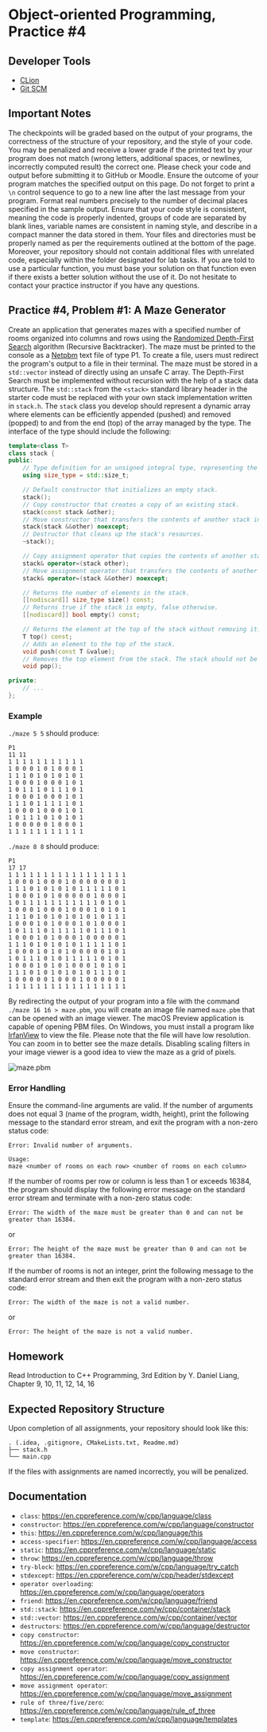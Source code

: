 Object-oriented Programming, Practice #4
========================================

## Developer Tools

* [CLion](https://www.jetbrains.com/clion/download)
* [Git SCM](https://git-scm.com)

## Important Notes

The checkpoints will be graded based on the output of your programs, the correctness of the structure of your repository, and the style of your code. You may be penalized and receive a lower grade if the printed text by your program does not match (wrong letters, additional spaces, or newlines, incorrectly computed result) the correct one. Please check your code and output before submitting it to GitHub or Moodle. Ensure the outcome of your program matches the specified output on this page. Do not forget to print a `\n` control sequence to go to a new line after the last message from your program. Format real numbers precisely to the number of decimal places specified in the sample output. Ensure that your code style is consistent, meaning the code is properly indented, groups of code are separated by blank lines, variable names are consistent in naming style, and describe in a compact manner the data stored in them. Your files and directories must be properly named as per the requirements outlined at the bottom of the page. Moreover, your repository should not contain additional files with unrelated code, especially within the folder designated for lab tasks. If you are told to use a particular function, you must base your solution on that function even if there exists a better solution without the use of it. Do not hesitate to contact your practice instructor if you have any questions.

## Practice #4, Problem #1: A Maze Generator

Create an application that generates mazes with a specified number of rooms organized into columns and rows using the [Randomized Depth-First Search](https://en.wikipedia.org/wiki/Maze_generation_algorithm#Randomized_depth-first_search) algorithm (Recursive Backtracker). The maze must be printed to the console as a [Netpbm](https://en.wikipedia.org/wiki/Netpbm) text file of type P1. To create a file, users must redirect the program's output to a file in their terminal. The maze must be stored in a `std::vector` instead of directly using an unsafe C array. The Depth-First Search must be implemented without recursion with the help of a stack data structure. The `std::stack` from the `<stack>` standard library header in the starter code must be replaced with your own stack implementation written in `stack.h`. The `stack` class you develop should represent a dynamic array where elements can be efficiently appended (pushed) and removed (popped) to and from the end (top) of the array managed by the type. The interface of the type should include the following:

```C++
template<class T>
class stack {
public:
    // Type definition for an unsigned integral type, representing the size of the stack.
    using size_type = std::size_t;

    // Default constructor that initializes an empty stack.
    stack();
    // Copy constructor that creates a copy of an existing stack.
    stack(const stack &other);
    // Move constructor that transfers the contents of another stack into this one.
    stack(stack &&other) noexcept;
    // Destructor that cleans up the stack's resources.
    ~stack();

    // Copy assignment operator that copies the contents of another stack into this one.
    stack& operator=(stack other);
    // Move assignment operator that transfers the contents of another stack into this one.
    stack& operator=(stack &&other) noexcept;

    // Returns the number of elements in the stack.
    [[nodiscard]] size_type size() const;
    // Returns true if the stack is empty, false otherwise.
    [[nodiscard]] bool empty() const;

    // Returns the element at the top of the stack without removing it. The stack should not be empty.
    T top() const;
    // Adds an element to the top of the stack.
    void push(const T &value);
    // Removes the top element from the stack. The stack should not be empty.
    void pop();

private:
    // ...
};

```

### Example

`./maze 5 5` should produce:

```
P1
11 11
1 1 1 1 1 1 1 1 1 1 1 
1 0 0 0 1 0 1 0 0 0 1 
1 1 1 0 1 0 1 0 1 0 1 
1 0 0 0 1 0 0 0 1 0 1 
1 0 1 1 1 0 1 1 1 0 1 
1 0 0 0 1 0 0 0 1 0 1 
1 1 1 0 1 1 1 1 1 0 1 
1 0 0 0 1 0 0 0 1 0 1 
1 0 1 1 1 0 1 0 1 0 1 
1 0 0 0 0 0 1 0 0 0 1 
1 1 1 1 1 1 1 1 1 1 1 

```

`./maze 8 8` should produce:

```
P1
17 17
1 1 1 1 1 1 1 1 1 1 1 1 1 1 1 1 1 
1 0 0 0 1 0 0 0 1 0 0 0 0 0 0 0 1 
1 1 1 0 1 0 1 0 1 0 1 1 1 1 1 0 1 
1 0 0 0 1 0 1 0 0 0 0 0 1 0 0 0 1 
1 0 1 1 1 1 1 1 1 1 1 1 1 0 1 0 1 
1 0 0 0 1 0 0 0 1 0 0 0 1 0 1 0 1 
1 1 1 0 1 0 1 0 1 0 1 0 1 0 1 1 1 
1 0 0 0 1 0 1 0 0 0 1 0 1 0 0 0 1 
1 0 1 1 1 0 1 1 1 1 1 0 1 1 1 0 1 
1 0 0 0 1 0 1 0 0 0 1 0 0 0 0 0 1 
1 1 1 0 1 0 1 0 1 0 1 1 1 1 1 0 1 
1 0 0 0 1 0 1 0 1 0 0 0 0 0 1 0 1 
1 0 1 1 1 0 1 0 1 1 1 1 1 0 1 0 1 
1 0 0 0 1 0 1 0 1 0 0 0 1 0 1 0 1 
1 1 1 0 1 0 1 0 1 0 1 0 1 1 1 0 1 
1 0 0 0 0 0 1 0 0 0 1 0 0 0 0 0 1 
1 1 1 1 1 1 1 1 1 1 1 1 1 1 1 1 1 

```

By redirecting the output of your program into a file with the command `./maze 16 16 > maze.pbm`, you will create an image file named `maze.pbm` that can be opened with an image viewer. The macOS Preview application is capable of opening PBM files. On Windows, you must install a program like [IrfanView](https://www.irfanview.com) to view the file. Please note that the file will have low resolution. You can zoom in to better see the maze details. Disabling scaling filters in your image viewer is a good idea to view the maze as a grid of pixels.

![maze.pbm](https://i.imgur.com/J5Afq5f.png)

### Error Handling

Ensure the command-line arguments are valid. If the number of arguments does not equal 3 (name of the program, width, height), print the following message to the standard error stream, and exit the program with a non-zero status code:

```
Error: Invalid number of arguments.

Usage:
maze <number of rooms on each row> <number of rooms on each column>

```

If the number of rooms per row or column is less than 1 or exceeds 16384, the program should display the following error message on the standard error stream and terminate with a non-zero status code:

```
Error: The width of the maze must be greater than 0 and can not be greater than 16384.

```

or

```
Error: The height of the maze must be greater than 0 and can not be greater than 16384.

```

If the number of rooms is not an integer, print the following message to the standard error stream and then exit the program with a non-zero status code:

```
Error: The width of the maze is not a valid number.

```

or

```
Error: The height of the maze is not a valid number.

```

## Homework

Read Introduction to C++ Programming, 3rd Edition by Y. Daniel Liang, Chapter 9, 10, 11, 12, 14, 16

## Expected Repository Structure

Upon completion of all assignments, your repository should look like this:

```
. (.idea, .gitignore, CMakeLists.txt, Readme.md)
├── stack.h
└── main.cpp
```

If the files with assignments are named incorrectly, you will be penalized.

## Documentation

* `class`: <https://en.cppreference.com/w/cpp/language/class>
* `constructor`: <https://en.cppreference.com/w/cpp/language/constructor>
* `this`: <https://en.cppreference.com/w/cpp/language/this>
* `access-specifier`: <https://en.cppreference.com/w/cpp/language/access>
* `static`: <https://en.cppreference.com/w/cpp/language/static>
* `throw`: <https://en.cppreference.com/w/cpp/language/throw>
* `try-block`: <https://en.cppreference.com/w/cpp/language/try_catch>
* `stdexcept`: <https://en.cppreference.com/w/cpp/header/stdexcept>
* `operator overloading`: <https://en.cppreference.com/w/cpp/language/operators>
* `friend`: <https://en.cppreference.com/w/cpp/language/friend>
* `std::stack`: <https://en.cppreference.com/w/cpp/container/stack>
* `std::vector`: <https://en.cppreference.com/w/cpp/container/vector>
* `destructors`: <https://en.cppreference.com/w/cpp/language/destructor>
* `copy constructor`: <https://en.cppreference.com/w/cpp/language/copy_constructor>
* `move constructor`: <https://en.cppreference.com/w/cpp/language/move_constructor>
* `copy assignment operator`: <https://en.cppreference.com/w/cpp/language/copy_assignment>
* `move assignment operator`: <https://en.cppreference.com/w/cpp/language/move_assignment>
* `rule of three/five/zero`: <https://en.cppreference.com/w/cpp/language/rule_of_three>
* `template`: <https://en.cppreference.com/w/cpp/language/templates>
